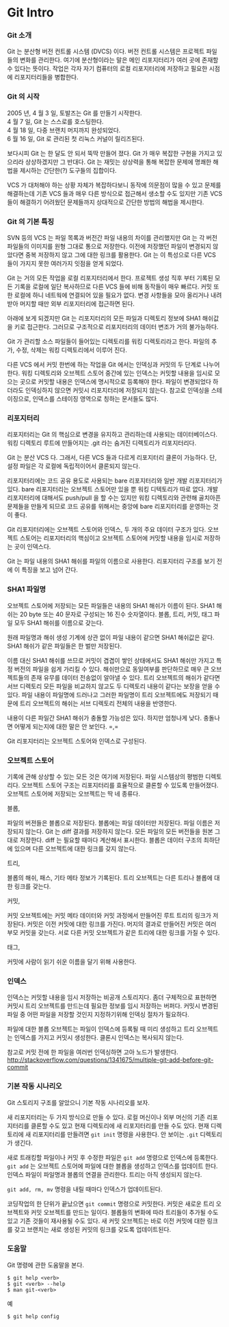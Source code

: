 # Git Intro


### Git 소개

Git 는 분산형 버전 컨트롤 시스템 (DVCS) 이다.
버전 컨트롤 시스템은 프로젝트 파일들의 변화를 관리한다.
여기에 분산형이라는 말은 메인 리포지터리가 여러 곳에 존재할 수 있다는 뜻이다.
작업은 각자 자기 컴퓨터의 로컬 리포지터리에 저장하고 필요한 시점에 리포지터리들을 병합한다.


### Git 의 시작

2005 년, 4 월 3 일, 토발즈는  Git 를 만들기 시작한다.  
4 월 7 일, Git 는 스스로를 호스팅한다.  
4 월 18 일, 다중 브랜치 머지까지 완성되었다.  
6 월 16 일, Git 로 관리된 첫 리눅스 커널이 릴리즈된다.

보다시피 Git 는 한 달도 안 되서 뚝딱 만들어 졌다.
Git 가 매우 복잡한 구현을 가지고 있으리라 상상하겠지만 그 반대다.
Git 는 재밋는 상상력을 통해 복잡한 문제에 명쾌한 해법을 제시하는 간단한(?) 도구들의 집합이다.

VCS 가 대처해야 하는 상황 자체가 복잡하다보니 동작에 의문점이 많을 수 있고
문제를 해결하는데 기존 VCS 들과 매우 다른 방식으로 접근해서 생소할 수도 있지만
기존 VCS 들이 해결하기 어려웠던 문제들까지 상대적으로 간단한 방법의 해법을 제시한다.


### Git 의 기본 특징

SVN 등의 VCS 는 파일 목록과 버전간 파일 내용의 차이를 관리했지만
Git 는 각 버전 파일들의 이미지를 원형 그대로 통으로 저장한다.
이전에 저장했던 파일이 변경되지 않았다면 중복 저장하지 않고 그에 대한 링크를 활용한다.
Git 는 이 특성으로 다른 VCS 들이 가지지 못한 여러가지 잇점을 얻게 되었다.

Git 는 거의 모든 작업을 로컬 리포지터리에서 한다.
프로젝트 생성 직후 부터 기록된 모든 기록을 로컬에 일단 복사하므로 다른 VCS 들에 비해 동작들이 매우 빠르다.
커밋 또한 로컬에 하니 네트웍에 연결되어 있을 필요가 없다.
변경 사항들을 모아 올리거나 내려받아 머지할 때만 외부 리포지터리에 접근하면 된다.

아래에 보게 되겠지만 Git 는 리포지터리의 모든 파일과 디렉토리 정보에 SHA1 해쉬값을 키로 접근한다.
그러므로 구조적으로 리포지터리의 데이터 변조가 거의 불가능하다.

Git 가 관리할 소스 파일들이 들어있는 디렉토리를 워킹 디렉토리라고 한다.
파일의 추가, 수정, 삭제는 워킹 디렉토리에서 이루어 진다.

다른 VCS 에서 커밋 한번에 하는 작업을 Git 에서는 인덱싱과 커밋의 두 단계로 나누어 한다.
워킹 디렉토리와 오브젝트 스토어 중간에 있는 인덱스는 커밋할 내용을 임시로 모으는 곳으로
커밋할 내용은 인덱스에 명시적으로 등록해야 한다.
파일이 변경되었다 하더라도 인덱싱하지 않으면 커밋시 리포지터리에 저장되지 않는다.
참고로 인덱싱을 스테이징으로, 인덱스를 스테이징 영역으로 칭하는 문서들도 많다.


### 리포지터리

리포지터리는 Git 의 핵심으로 변경을 유지하고 관리하는데 사용되는 데이터베이스다.
워킹 디렉토리 루트에 만들어지는 .git 라는 숨겨진 디렉토리가 리포지터리다.

Git 는 분산 VCS 다. 그래서, 다른 VCS 들과 다르게 리포지터리 클론이 가능하다.
단, 설정 파일은 각 로컬에 독립적이어서 클론되지 않는다.

리포지터리에는 코드 공유 용도로 사용되는 bare 리포지터리와 일반 개발 리포지터리가 있다.
bare 리포지터리는 오브젝트 스토어만 있을 뿐 워킹 디텍토리가 따로 없다.
개발 리포지터리에 대해서도 push/pull 을 할 수는 있지만 워킹 디렉토리와 관련해 골치아픈 문제들을 만들게 되므로
코드 공유를 위해서는 중앙에 bare 리포지터리를 운영하는 것이 좋다.

Git 리포지터리에는 오브젝트 스토어와 인덱스, 두 개의 주요 데이터 구조가 있다.
오브젝트 스토어는 리포지터리의 핵심이고
오브젝트 스토어에 커밋할 내용을 임시로 저장하는 곳이 인덱스다.

Git 는 파일 내용의 SHA1 해쉬를 파일의 이름으로 사용한다.
리포지터리 구조를 보기 전에 이 특징을 보고 넘어 간다.


### SHA1 파일명

오브젝트 스토어에 저장되는 모든 파일들은 내용의 SHA1 해쉬가 이름이 된다.
SHA1 해쉬는 20 byte 또는 40 문자로 구성되는 16 진수 숫자열이다.
블롭, 트리, 커밋, 태그 파일 모두 SHA1 해쉬를 이름으로 갖는다.

원래 파일명과 해쉬 생성 기계에 상관 없이 파일 내용이 같으면 SHA1 해쉬값은 같다.
SHA1 해쉬가 같은 파일들은 한 벌만 저장된다.

이름 대신 SHA1 해쉬를 쓰므로 커밋이 겹겹이 쌓인 상태에서도 SHA1 해쉬만 가지고 특정 버전의 파일을 쉽게 가리킬 수 있다.
해쉬만으로 동일여부를 판단하므로 매우 큰 오브젝트들의 존재 유무를 데이터 전송없이 알아낼 수 있다. 
트리 오브젝트의 해쉬가 같다면 서브 디렉토리 모든 파일을 비교하지 않고도 두 디렉토리 내용이 같다는 보장을 얻을 수 있다.
파일 내용이 파일명에 드러나고 그러한 파일명이 트리 오브젝트에도 저장되기 때문에
트리 오브젝트의 해쉬는 서브 디렉토리 전체의 내용을 반영한다.

내용이 다른 파일간 SHA1 해쉬가 충돌할 가능성은 있다. 하지만 엄청나게 낮다.
충돌나면 어떻게 되는지에 대한 말은 안 보인다. =,=

Git 리포지터리는 오브젝트 스토어와 인덱스로 구성된다.


### 오브젝트 스토어

기록에 관해 상상할 수 있는 모든 것은 여기에 저장된다.
파일 시스템상의 평범한 디렉토리다.
오브젝트 스토어 구조는 리포지터리를 효율적으로 클론할 수 있도록 만들어졌다.
오브젝트 스토어에 저장되는 오브젝트는 딱 네 종류다.

블롭,

파일의 버젼들은 블롭으로 저장된다.
블롭에는 파일 데이터만 저장된다. 파일 이름은 저장되지 않는다.
Git 는 diff 결과를 저장하지 않는다. 모든 파일의 모든 버전들을 원본 그대로 저장한다.
diff 는 필요할 때마다 계산해서 표시한다.
블롭은 데이터 구조의 최하단에 있으며 다른 오브젝트에 대한 링크를 갖지 않는다.

트리,

블롭의 해쉬, 패스, 기타 메타 정보가 기록된다.
트리 오브젝트는 다른 트리나 블롭에 대한 링크를 갖는다.

커밋,

커밋 오브젝트에는 커밋 메타 데이터와 커밋 과정에서 만들어진 루트 트리의 링크가 저장된다.
커밋은 이전 커밋에 대한 링크를 가진다.
머지의 결과로 만들어진 커밋은 여러 부모 커밋을 갖는다.
서로 다른 커밋 오브젝트가 같은 트리에 대한 링크를 가질 수 있다.

태그,

커밋에 사람이 읽기 쉬운 이름을 달기 위해 사용한다.


### 인덱스

인덱스는 커밋할 내용을 임시 저장하는 비공개 스토리지다.
좀더 구체적으로 표현하면 커밋시 트리 오브젝트를 만드는데 필요한 정보를 임시 저장하는 버퍼다.
커밋시 변경된 파일 중 어떤 파일을 저장할 것인지 지정하기위해 인덱싱 절차가 필요하다.

파일에 대한 블롭 오브젝트는 파일이 인덱스에 등록될 때 미리 생성하고 
트리 오브젝트는 인덱스를 가지고 커밋시 생성한다.
클론시 인덱스는 복사되지 않는다.

참고로 커밋 전에 한 파일을 여러번 인덱싱하면 고아 노드가 발생한다.
<http://stackoverflow.com/questions/1341675/multiple-git-add-before-git-commit>


### 기본 작동 시나리오

Git 스토리지 구조를 알았으니 기본 작동 시나리오를 보자.

새 리포지터리는 두 가지 방식으로 만들 수 있다.
로컬 머신이나 외부 머신의 기존 리포지터리를 클론할 수도 있고 현재 디렉토리에 새 리포지터리를 만들 수도 있다.
현재 디렉토리에 새 리포지터리를 만들려면 `git init` 명령을 사용한다.
안 보이는 `.git` 디렉토리가 생긴다.

새로 트래킹할 파일이나 커밋 후 수정한 파일은 `git add` 명령으로 인덱스에 등록한다.
`git add`  는 오브젝트 스토어에 파일에 대한 블롭을 생성하고 인덱스를 업데이트 한다.
인덱스 파일이 파일명과 블롭의 연결을 관리한다.
트리는 아직 생성되지 않는다. 

`git add, rm, mv` 명령을 내릴 때마다 인덱스가 업데이트된다.

코딩작업의 한 단위가 끝났으면 `git commit` 명령으로 커밋한다.
커밋은 새로운 트리 오브젝트와 커밋 오브젝트를 만드는 일이다.
블롭들의 변화에 따라 트리들이 추가될 수도 있고 기존 것들이 재사용될 수도 있다.
새 커밋 오브젝트는 바로 이전 커밋에 대한 링크를 갖고 브랜치는 새로 생성된 커밋의 링크를 갖도록 업데이트된다.


### 도움말

Git 명령에 관한 도움말을 본다.

	$ git help <verb>
	$ git <verb> --help
	$ man git-<verb>

예

	$ git help config
